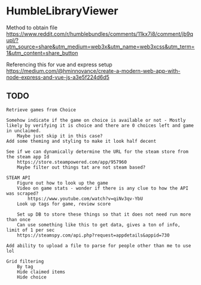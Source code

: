 # HumbleLibraryViewer

Method to obtain file
https://www.reddit.com/r/humblebundles/comments/11kx7i8/comment/jb9qupl/?utm_source=share&utm_medium=web3x&utm_name=web3xcss&utm_term=1&utm_content=share_button

Referencing this for vue and express setup
https://medium.com/@hminnovance/create-a-modern-web-app-with-node-express-and-vue-js-a3e5f224d6d5


## TODO
    Retrieve games from Choice
    
    Somehow indicate if the game on choice is available or not - Mostly likely by verifying it is choice and there are 0 choices left and game in unclaimed.
        Maybe just skip it in this case?
    Add some theming and styling to make it look half decent

    See if we can dynamically determine the URL for the steam store from the steam app Id
        https://store.steampowered.com/app/957960 
        Maybe filter out things tat are not steam based?
    
    STEAM API
        Figure out how to look up the game
        Video on game stats - wonder if there is any clue to how the API was scraped?
            https://www.youtube.com/watch?v=qiNv3qv-YbU
        Look up tags for game, review score
        
        Set up DB to store these things so that it does not need run more than once
        Can use something like this to get data, gives a ton of info, limit of 1 per sec
        https://steamspy.com/api.php?request=appdetails&appid=730
    
    Add ability to upload a file to parse for people other than me to use lol

    Grid filtering
        By tag
        Hide claimed items
        Hide choice
    